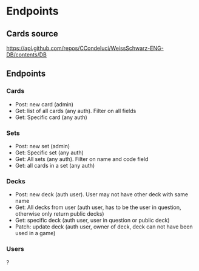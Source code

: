 # Endpoints
## Cards source
https://api.github.com/repos/CCondeluci/WeissSchwarz-ENG-DB/contents/DB

## Endpoints
### Cards
- Post: new card (admin)
- Get: list of all cards (any auth). Filter on all fields
- Get: Specific card (any auth)
### Sets
- Post: new set (admin)
- Get: Specific set (any auth)
- Get: All sets (any auth). Filter on name and code field
- Get: all cards in a set (any auth)
### Decks
- Post: new deck (auth user). User may not have other deck with same name
- Get: All decks from user (auth user, has to be the user in question, otherwise only return public decks)
- Get: specific deck (auth user, user in question or public deck)
- Patch: update deck (auth user, owner of deck, deck can not have been used in a game)
### Users
?